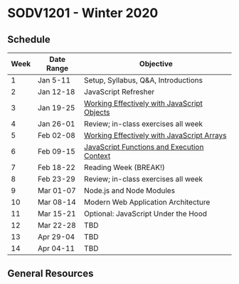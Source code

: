 # SODV1201 - Winter 2020

## Schedule

| Week | Date Range | Objective |
| ---------------- | ---------------- | ---------------- |
| 1 | Jan 5-11 | Setup, Syllabus, Q&A, Introductions
| 2 | Jan 12-18 | JavaScript Refresher
| 3 | Jan 19-25 | [Working Effectively with JavaScript Objects](/Objects)
| 4 | Jan 26-01 | Review; in-class exercises all week
| 5 | Feb 02-08 | [Working Effectively with JavaScript Arrays](/Arrays)
| 6 | Feb 09-15 | [JavaScript Functions and Execution Context](/Functions)
| 7 | Feb 18-22 | Reading Week (BREAK!)
| 8 | Feb 23-29 | Review; in-class exercises all week
| 9 | Mar 01-07 | Node.js and Node Modules
| 10 | Mar 08-14 | Modern Web Application Architecture
| 11 | Mar 15-21 | Optional: JavaScript Under the Hood
| 12 | Mar 22-28 | TBD
| 13 | Apr 29-04 | TBD
| 14 | Apr 04-11 | TBD

## General Resources

